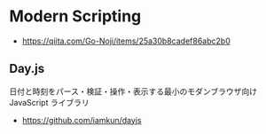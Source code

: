 # Modern Scripting

- <https://qiita.com/Go-Noji/items/25a30b8cadef86abc2b0>

## Day.js

日付と時刻をパース・検証・操作・表示する最小のモダンブラウザ向け JavaScript ライブラリ

- <https://github.com/iamkun/dayjs>
